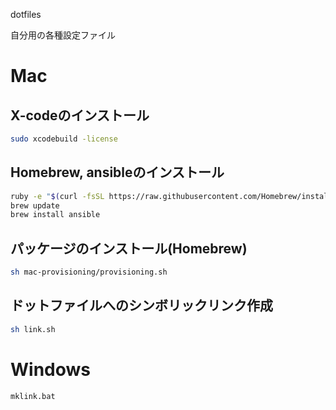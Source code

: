 dotfiles

自分用の各種設定ファイル

# Mac
## X-codeのインストール
``` sh
sudo xcodebuild -license
```

## Homebrew, ansibleのインストール
```sh
ruby -e "$(curl -fsSL https://raw.githubusercontent.com/Homebrew/install/master/install)"
brew update
brew install ansible
```

## パッケージのインストール(Homebrew)
```sh
sh mac-provisioning/provisioning.sh
```

## ドットファイルへのシンボリックリンク作成
```sh
sh link.sh
```

# Windows
```sh
mklink.bat
```
